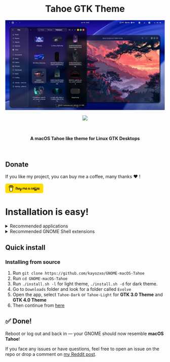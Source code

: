 <h1 align="center"> Tahoe GTK Theme </h1>
<p align="center"> <img src="screenshots/v0.2.0-2.webp"/> </p>
<p align="center"> <img src="screenshots/tahoe-light.png"/> </p>

<br>
<p align="center"> <b> A macOS Tahoe like theme for Linux GTK Desktops </b> </p>
<br>

## Donate

If you like my project, you can buy me a coffee, many thanks ❤️ !

<a href="https://www.buymeacoffee.com/kayozxo"><img src="screenshots/bmc-button.png" width="120" height="30"/></a>

# Installation is easy!

<details> <summary> Recommended applications </summary>

- [Ulauncher (Application Launcher)](https://ulauncher.io/#Download)
- [GNOME Tweaks]() or [Refine (Recommended)](https://flathub.org/apps/page.tesk.Refine)

</details>

<details> <summary> Recommended GNOME Shell extensions </summary>

- [Open Bar](https://extensions.gnome.org/extension/6580/open-bar/)
- [Blur My Shell](https://extensions.gnome.org/extension/3193/blur-my-shell/)
- [Dash to Dock](https://extensions.gnome.org/extension/307/dash-to-dock/)
- [Gnome 4x UI Improvements](https://extensions.gnome.org/extension/4158/gnome-40-ui-improvements/)
- [Space bar](https://extensions.gnome.org/extension/5090/space-bar/)
- [Tiling Shell](https://extensions.gnome.org/extension/7065/tiling-shell/)
- [User Themes](https://extensions.gnome.org/extension/19/user-themes/)
- [Vitals](https://extensions.gnome.org/extension/1460/vitals/)
- [Wallpapers](./.config/walls)

</details>

## Quick install

### Installing from source

1. Run `git clone https://github.com/kayozxo/GNOME-macOS-Tahoe`
2. Run `cd GNOME-macOS-Tahoe`
3. Run `./install.sh -l` for light theme, `./install.sh -d` for dark theme.
4. Go to `Downloads` folder and look for a folder called `Evolve`
5. Open the app, select `Tahoe-Dark` or `Tahoe-Light` for **GTK 3.0 Theme** and **GTK 4.0 Theme**
6. Then continue from [here](.config/IMPORTANT.md)

## ✅ Done!

Reboot or log out and back in — your GNOME should now resemble **macOS Tahoe**!

If you face any issues or have questions, feel free to open an issue on the repo or drop a comment on [my Reddit post](https://www.reddit.com/r/unixporn/comments/1lkaxv4/gnome_macos_tahoe_v030/?utm_source=share&utm_medium=web3x&utm_name=web3xcss&utm_term=1&utm_content=share_button).

